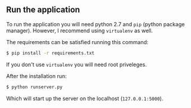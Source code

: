 Run the application
-------------------
To run the application you will need python 2.7 and `pip` (python package manager). However, I recommend using `virtualenv` as well.

The requirements can be satisfied running this command:

```bash
$ pip install -r requirements.txt
```

If you don't use `virtualenv` you will need root priveleges.

After the installation run:

```bash
$ python runserver.py
```

Which will start up the server on the localhost (`127.0.0.1:5000`).
